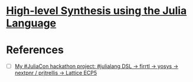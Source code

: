 # [High-level Synthesis using the Julia Language](https://arxiv.org/pdf/2201.11522)


# References

- [ ] [My #JuliaCon hackathon project: #julialang DSL -> firrtl -> yosys -> nextpnr / prjtrellis -> Lattice ECP5](https://x.com/KenoFischer/status/1154865907472183296?s=19)
